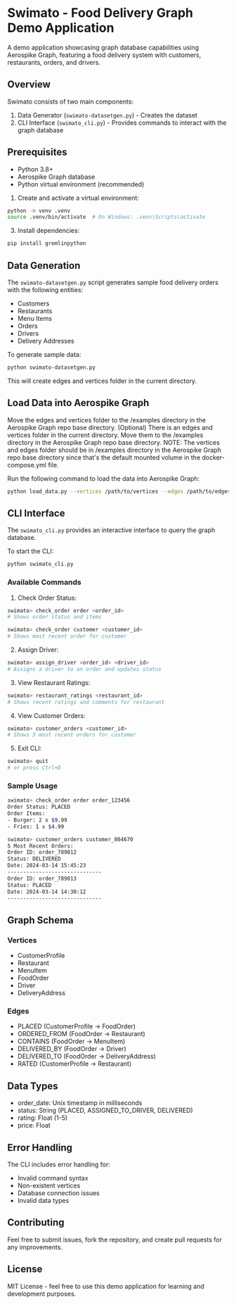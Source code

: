 # Swimato - Food Delivery Graph Demo Application

A demo application showcasing graph database capabilities using Aerospike Graph, featuring a food delivery system with customers, restaurants, orders, and drivers.

## Overview

Swimato consists of two main components:
1. Data Generator (`swimato-datasetgen.py`) - Creates the dataset
2. CLI Interface (`swimato_cli.py`) - Provides commands to interact with the graph database

## Prerequisites

- Python 3.8+
- Aerospike Graph database
- Python virtual environment (recommended)


1. Create and activate a virtual environment:
```bash
python -m venv .venv
source .venv/bin/activate  # On Windows: .venv\Scripts\activate
```

3. Install dependencies:
```bash
pip install gremlinpython
```

## Data Generation

The `swimato-datasetgen.py` script generates sample food delivery orders with the following entities:
- Customers
- Restaurants
- Menu Items
- Orders
- Drivers
- Delivery Addresses

To generate sample data:
```bash
python swimato-datasetgen.py
```
This will create edges and vertices folder in the current directory.


## Load Data into Aerospike Graph
Move the edges and vertices folder to the /examples directory in the Aerospike Graph repo base directory.
(Optional) There is an edges and vertices folder in the current directory. Move them to the /examples directory in the Aerospike Graph repo base directory.
NOTE: The vertices and edges folder should be in /examples directory in the Aerospike Graph repo base directory since that's the default mounted volume in the docker-compose.yml file.
 
Run the following command to load the data into Aerospike Graph:
```bash
python load_data.py --vertices /path/to/vertices --edges /path/to/edges
```


## CLI Interface

The `swimato_cli.py` provides an interactive interface to query the graph database.

To start the CLI:
```bash
python swimato_cli.py
```

### Available Commands

1. Check Order Status:
```bash
swimato> check_order order <order_id>
# Shows order status and items

swimato> check_order customer <customer_id>
# Shows most recent order for customer
```

2. Assign Driver:
```bash
swimato> assign_driver <order_id> <driver_id>
# Assigns a driver to an order and updates status
```

3. View Restaurant Ratings:
```bash
swimato> restaurant_ratings <restaurant_id>
# Shows recent ratings and comments for restaurant
```

4. View Customer Orders:
```bash
swimato> customer_orders <customer_id>
# Shows 5 most recent orders for customer
```

5. Exit CLI:
```bash
swimato> quit
# or press Ctrl+D
```

### Sample Usage

```bash
swimato> check_order order order_123456
Order Status: PLACED
Order Items:
- Burger: 2 x $9.99
- Fries: 1 x $4.99

swimato> customer_orders customer_004670
5 Most Recent Orders:
Order ID: order_789012
Status: DELIVERED
Date: 2024-03-14 15:45:23
------------------------------
Order ID: order_789013
Status: PLACED
Date: 2024-03-14 14:30:12
------------------------------
```

## Graph Schema

### Vertices
- CustomerProfile
- Restaurant
- MenuItem
- FoodOrder
- Driver
- DeliveryAddress

### Edges
- PLACED (CustomerProfile → FoodOrder)
- ORDERED_FROM (FoodOrder → Restaurant)
- CONTAINS (FoodOrder → MenuItem)
- DELIVERED_BY (FoodOrder → Driver)
- DELIVERED_TO (FoodOrder → DeliveryAddress)
- RATED (CustomerProfile → Restaurant)

## Data Types

- order_date: Unix timestamp in milliseconds
- status: String (PLACED, ASSIGNED_TO_DRIVER, DELIVERED)
- rating: Float (1-5)
- price: Float

## Error Handling

The CLI includes error handling for:
- Invalid command syntax
- Non-existent vertices
- Database connection issues
- Invalid data types

## Contributing

Feel free to submit issues, fork the repository, and create pull requests for any improvements.

## License

MIT License - feel free to use this demo application for learning and development purposes.
